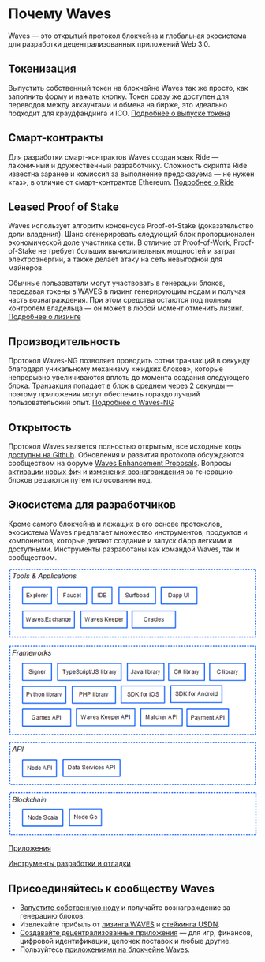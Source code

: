 # Почему Waves

Waves — это открытый протокол блокчейна и глобальная экосистема для разработки децентрализованных приложений Web&nbsp;3.0.

## Токенизация

Выпустить собственный токен на блокчейне Waves так же просто, как заполнить форму и нажать кнопку. Токен сразу же доступен для переводов между аккаунтами и обмена на бирже, это идеально подходит для краудфандинга и ICO. [Подробнее о выпуске токена](/ru/building-apps/how-to/assets/issue)

## Смарт-контракты

Для разработки смарт-контрактов Waves создан язык Ride — лаконичный и дружественный разработчику. Сложность скрипта Ride известна заранее и комиссия за выполнение предсказуема — не нужен «газ», в отличие от смарт-контрактов Ethereum. [Подробнее о Ride](/ru/ride/getting-started)

## Leased Proof of Stake

Waves использует алгоритм консенсуса Proof-of-Stake (доказательство доли владения). Шанс сгенерировать следующий блок пропорционален экономической доле участника сети. В отличие от Proof-of-Work, Proof-of-Stake не требует больших вычислительных мощностей и затрат электроэнергии, а также делает атаку на сеть невыгодной для майнеров.

Обычные пользователи могут участвовать в генерации блоков, передавая токены в WAVES в лизинг генерирующим нодам и получая часть вознаграждения. При этом средства остаются под полным контролем владельца — он может в любой момент отменить лизинг. [Подробнее о лизинге](/ru/blockchain/leasing)

## Производительность

Протокол Waves-NG позволяет проводить сотни транзакций в секунду благодаря уникальному механизму «жидких блоков», которые непрерывно увеличиваются вплоть до момента создания следующего блока. Транзакция попадает в блок в среднем через 2 секунды — поэтому приложения могут обеспечить гораздо лучший пользовательский опыт. [Подробнее о Waves-NG](/ru/blockchain/waves-protocol/waves-ng-protocol)

## Открытость

Протокол Waves является полностью открытым, все исходные коды [доступны на Github](https://github.com/wavesplatform). Обновления и развития протокола обсуждаются сообществом на форуме [Waves Enhancement Proposals](https://forum.wavesplatform.com/c/waves-improvment-proposals). Вопросы [активации новых фич](/ru/waves-node/features/) и [изменения вознаграждения](/ru/blockchain/mining/mining-reward) за генерацию блоков решаются путем голосования нод.

## Экосистема для разработчиков

Кроме самого блокчейна и лежащих в его основе протоколов, экосистема Waves предлагает множество инструментов, продуктов и компонентов, которые делают создание и запуск dApp легкими и доступными. Инструменты разработаны как командой Waves, так и сообществом.

![](./_assets/ecosystem.png)

[Приложения](/ru/ecosystem/)

[Инструменты разработки и отладки](/ru/building-apps/smart-contracts/tools/)

<!--## Спонсирование

Разработчик приложения может платить комиссию за вызов скрипта dApp вместо пользователей и тем самым снизить порог входа для них — например, сделать бесплатный пробный период. [Подробнее](/ru/blockchain/waves-protocol/sponsored-fee)-->

## Присоединяйтесь к сообществу Waves

* [Запустите собственную ноду](/ru/waves-node/) и получайте вознаграждение за генерацию блоков.
* Извлекайте прибыль от [лизинга WAVES](/en/blockchain/leasing) и [стейкинга USDN](https://waves.exchange/investments/staking/USDN).
* [Создавайте децентрализованные приложения](/ru/building-apps/) — для игр, финансов, цифровой идентификации, цепочек поставок и любые другие.
* Пользуйтесь [приложениями на блокчейне Waves](https://www.dappocean.io/ru).